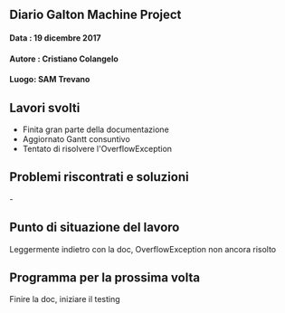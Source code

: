 ## Diario Galton Machine Project

#### Data : 19 dicembre 2017 
#### Autore : Cristiano Colangelo
#### Luogo: SAM Trevano

## Lavori svolti

- Finita gran parte della documentazione
- Aggiornato Gantt consuntivo
- Tentato di risolvere l'OverflowException

## Problemi riscontrati e soluzioni
\-
## Punto di situazione del lavoro

Leggermente indietro con la doc, OverflowException non ancora risolto

## Programma per la prossima volta

Finire la doc, iniziare il testing